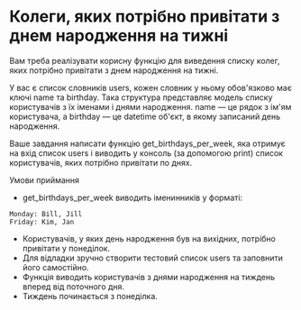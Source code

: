 # Колеги, яких потрібно привітати з днем народження на тижні

Вам треба реалізувати корисну функцію для виведення списку колег, яких потрібно привітати з днем народження на тижні.

У вас є список словників users, кожен словник у ньому обов'язково має ключі name та birthday. Така структура представляє модель списку користувачів з їх іменами і днями народження. name — це рядок з ім'ям користувача, а birthday — це datetime об'єкт, в якому записаний день народження.

Ваше завдання написати функцію get_birthdays_per_week, яка отримує на вхід список users і виводить у консоль (за допомогою print) список користувачів, яких потрібно привітати по днях.

Умови приймання
* get_birthdays_per_week виводить іменинників у форматі:
```
Monday: Bill, Jill
Friday: Kim, Jan
```
* Користувачів, у яких день народження був на вихідних, потрібно привітати у понеділок.
* Для відладки зручно створити тестовий список users та заповнити його самостійно.
* Функція виводить користувачів з днями народження на тиждень вперед від поточного дня.
* Тиждень починається з понеділка.
